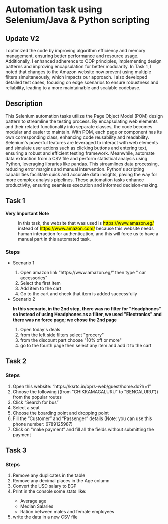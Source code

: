 # Automation task using Selenium/Java & Python scripting

## Update V2

I optimized the code by improving algorithm efficiency and memory management, ensuring better performance and resource usage. Additionally, I enhanced adherence to OOP principles, implementing design patterns and improving encapsulation for better modularity. In Task 1, I noted that changes to the Amazon website now prevent using multiple filters simultaneously, which impacts our approach. I also developed detailed test cases, focusing on edge scenarios to ensure robustness and reliability, leading to a more maintainable and scalable codebase.

## Description

This Selenium automation tasks utilize the Page Object Model (POM) design pattern to streamline the testing process. By encapsulating web elements and their related functionality into separate classes, the code becomes modular and easier to maintain. With POM, each page or component has its own corresponding class, enhancing code reusability and readability. Selenium's powerful features are leveraged to interact with web elements and simulate user actions such as clicking buttons and entering text, ensuring a robust and efficient testing framework. Meanwhile, automate data extraction from a CSV file and perform statistical analysis using Python, leveraging libraries like pandas. This streamlines data processing, reducing error margins and manual intervention. Python's scripting capabilities facilitate quick and accurate data insights, paving the way for more complex analysis pipelines. These automation tasks enhance productivity, ensuring seamless execution and informed decision-making.

## Task 1

**<dt>Very Important Note</dt>**

<dd>In this task, the website that was used is <mark>https://www.amazon.eg/</mark> instead of <mark>https://www.amazon.com/</mark> because this website needs human interaction for authentication, and this will force us to have a manual part in this automated task. </dd>

### Steps

<ul>
  <li>Scenario 1</li>
  <ol>
     <li>Open amazon link “https://www.amazon.eg/” then type " car accessories"</li>
     <li>Select the first Item</li>
     <li>Add item to the cart</li>
     <li>Go to the cart and check that item is added successfully</li>
  </ol>
  <li>Scenario 2</li>

**In this scenario, in the 2nd step, there was no filter for "Headphones" so instead of using Headphones as a filter, we used "Electronics" and there was no force page; we chose the 2nd page**

  <ol>
     <li>Open today's deals</li>
     <li>from the left side filters select "grocery"</li>
     <li>from the discount part choose "10% off or more"</li>
     <li>go to the fourth page then select any item and add it to the cart</li>
  </ol>
</ul>

## Task 2

### Steps

  <ol>
     <li>Open this website: “https://ksrtc.in/oprs-web/guest/home.do?h=1”</li>
     <li>Choose the following ((from "CHIKKAMAGALURU" to "BENGALURU”)) from the popular routes</li>
     <li>Click “Search for bus”</li>
     <li>Select a seat</li>
     <li>Choose the boarding point and dropping point</li>
     <li>Fill the “Customer” and “Passenger” details (Note: you can use this phone number: 6789125987)</li>
     <li>Click on “make payment” and fill all the fields without submitting the payment</li>
  </ol>

## Task 3

### Steps

<ol>
   <li>Remove any duplicates in the table</li>
   <li>Remove any decimal places in the Age column</li>
   <li>Convert the USD salary to EGP</li>
   <li>Print in the console some stats like:</li>
   <ul>
     <li>Average age</li>
     <li>Median Salaries</li>
     <li>Ration between males and female employees</li>
   </ul>
   <li>write the data in a new CSV file</li>
</ol>

